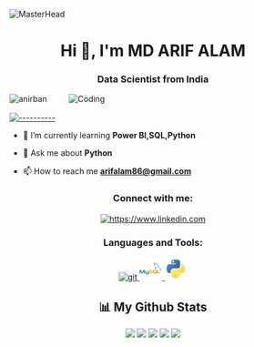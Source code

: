 ![MasterHead](https://www.topcoder.com/wp-content/media/2018/04/DataScience.gif)
<h1 align="center">Hi 👋, I'm MD ARIF ALAM</h1>
<h3 align="center">Data Scientist from India</h3>

<img align="right" alt="Coding" width="400" src="https://www.chawtechsolutions.com/wp-content/uploads/2019/03/developer-dribbble.gif">
<p align="left"> <img src="https://komarev.com/ghpvc/?username=Ankan-Misra-07&label=Profile%20views&color=0e75b6&style=flat" alt="anirban" /> </p>

<p align="left"> <a href="--------------------------------" target="_blank"><img align="center" src="https://img.icons8.com/color/2x/linkedin-circled.png" alt="----------" height="40" width="40" /></a> </p>



- 🌱 I’m currently learning **Power BI,SQL,Python**

- 💬 Ask me about **Python**

- 📫 How to reach me **arifalam86@gmail.com**

<h3 align="center">Connect with me:</h3>
<p align="center">
<a href="--------------------------------------" target="blank"><img align="center" src="https://img.icons8.com/color/2x/linkedin-circled.png" alt="https://www.linkedin.com" height="40" width="40" /></a>



 </p>

<h3 align="center">Languages and Tools:</h3>
<p align="center">  <a href="https://git-scm.com/" target="_blank" rel="noreferrer"> <img src="https://www.vectorlogo.zone/logos/git-scm/git-scm-icon.svg" alt="git" width="40" height="40"/> </a> <a href="https://www.mysql.com/" target="_blank" rel="noreferrer"> <img src="https://raw.githubusercontent.com/devicons/devicon/master/icons/mysql/mysql-original-wordmark.svg" alt="mysql" width="40" height="40"/> </a> <a href="https://www.python.org" target="_blank" rel="noreferrer"> <img src="https://raw.githubusercontent.com/devicons/devicon/master/icons/python/python-original.svg" alt="python" width="40" height="40"/> </a> </p>
<h2 align="center">📊 My Github Stats</h2>
<p align="center">
<img src="http://github-profile-summary-cards.vercel.app/api/cards/profile-details?username=arifalam86&theme=solarized_dark">
<img src="http://github-profile-summary-cards.vercel.app/api/cards/repos-per-language?username=arifalam86&theme=solarized_dark">
<img src="http://github-profile-summary-cards.vercel.app/api/cards/most-commit-language?username=arifalam86&theme=solarized_dark">
<img src="http://github-profile-summary-cards.vercel.app/api/cards/stats?username=arifalam86&theme=solarized_dark">
<img src="http://github-profile-summary-cards.vercel.app/api/cards/productive-time?username=arifalam86&theme=solarized_dark&utcOffset=8">
	
</p>

